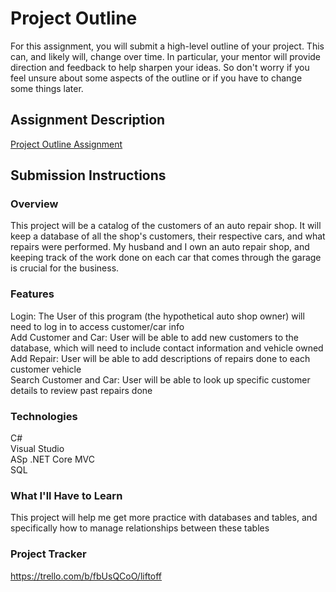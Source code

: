 # Project Outline
For this assignment, you will submit a high-level outline of your project. This can, and likely will, change over time. In particular, your mentor will provide direction and feedback to help sharpen your ideas. So don't worry if you feel unsure about some aspects of the outline or if you have to change some things later.

## Assignment Description
[Project Outline Assignment](https://education.launchcode.org/liftoff/modules/assignments/project-outline)

## Submission Instructions

### Overview
This project will be a catalog of the customers of an auto repair shop. It will keep a database of all the shop's customers, their respective cars, and what repairs were performed.
My husband and I own an auto repair shop, and keeping track of the work done on each car that comes through the garage is crucial for the business.
### Features
Login: The User of this program (the hypothetical auto shop owner) will need to log in to access customer/car info  
Add Customer and Car: User will be able to add new customers to the database, which will need to include contact information and vehicle owned  
Add Repair: User will be able to add descriptions of repairs done to each customer vehicle  
Search Customer and Car: User will be able to look up specific customer details to review past repairs done  
### Technologies
C#  
Visual Studio  
ASp .NET Core MVC  
SQL  
### What I'll Have to Learn
This project will help me get more practice with databases and tables, and specifically how to manage relationships between these tables
### Project Tracker
https://trello.com/b/fbUsQCoO/liftoff
